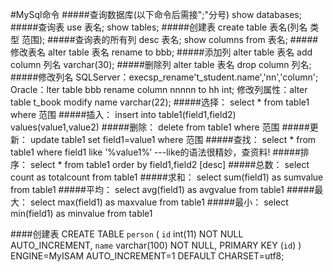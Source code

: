 #MySql命令
#####查询数据库(以下命令后需接";"分号)
	show databases;
#####查询表
	use 表名;
	show tables;
#####创建表
	create table 表名(列名 类型 范围);
#####查询表的所有列
	desc 表名;
	show columns from 表名;
#####修改表名
	alter table 表名 rename to bbb;
#####添加列
	alter table 表名 add column 列名 varchar(30);
#####删除列
	alter table 表名 drop column 列名;
#####修改列名
	SQLServer：execsp_rename't_student.name','nn','column'; 
	Oracle：lter table bbb rename column nnnnn to hh int; 
	修改列属性：alter table t_book modify name varchar(22);
#####选择：
	select * from table1 where 范围
#####插入：
	insert into table1(field1,field2) values(value1,value2)
#####删除：
	delete from table1 where 范围
#####更新：
	update table1 set field1=value1 where 范围
#####查找：
	select * from table1 where field1 like ’%value1%’ ---like的语法很精妙，查资料!
#####排序：
	select * from table1 order by field1,field2 [desc]
#####总数：
	select count as totalcount from table1
#####求和：
	select sum(field1) as sumvalue from table1
#####平均：
	select avg(field1) as avgvalue from table1
#####最大：
	select max(field1) as maxvalue from table1
#####最小：
	select min(field1) as minvalue from table1

####创建表
	CREATE TABLE `person` (
	  `id` int(11) NOT NULL AUTO_INCREMENT,
	  `name` varchar(100) NOT NULL,
	  PRIMARY KEY (`id`)
	) ENGINE=MyISAM AUTO_INCREMENT=1 DEFAULT CHARSET=utf8;
	